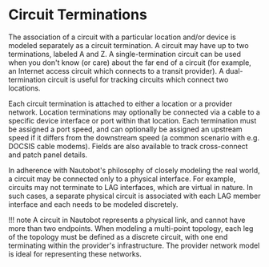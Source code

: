 # Circuit Terminations

The association of a circuit with a particular location and/or device is modeled separately as a circuit termination. A circuit may have up to two terminations, labeled A and Z. A single-termination circuit can be used when you don't know (or care) about the far end of a circuit (for example, an Internet access circuit which connects to a transit provider). A dual-termination circuit is useful for tracking circuits which connect two locations.

Each circuit termination is attached to either a location or a provider network. Location terminations may optionally be connected via a cable to a specific device interface or port within that location. Each termination must be assigned a port speed, and can optionally be assigned an upstream speed if it differs from the downstream speed (a common scenario with e.g. DOCSIS cable modems). Fields are also available to track cross-connect and patch panel details.

In adherence with Nautobot's philosophy of closely modeling the real world, a circuit may be connected only to a physical interface. For example, circuits may not terminate to LAG interfaces, which are virtual in nature. In such cases, a separate physical circuit is associated with each LAG member interface and each needs to be modeled discretely.

!!! note
    A circuit in Nautobot represents a physical link, and cannot have more than two endpoints. When modeling a multi-point topology, each leg of the topology must be defined as a discrete circuit, with one end terminating within the provider's infrastructure. The provider network model is ideal for representing these networks.
